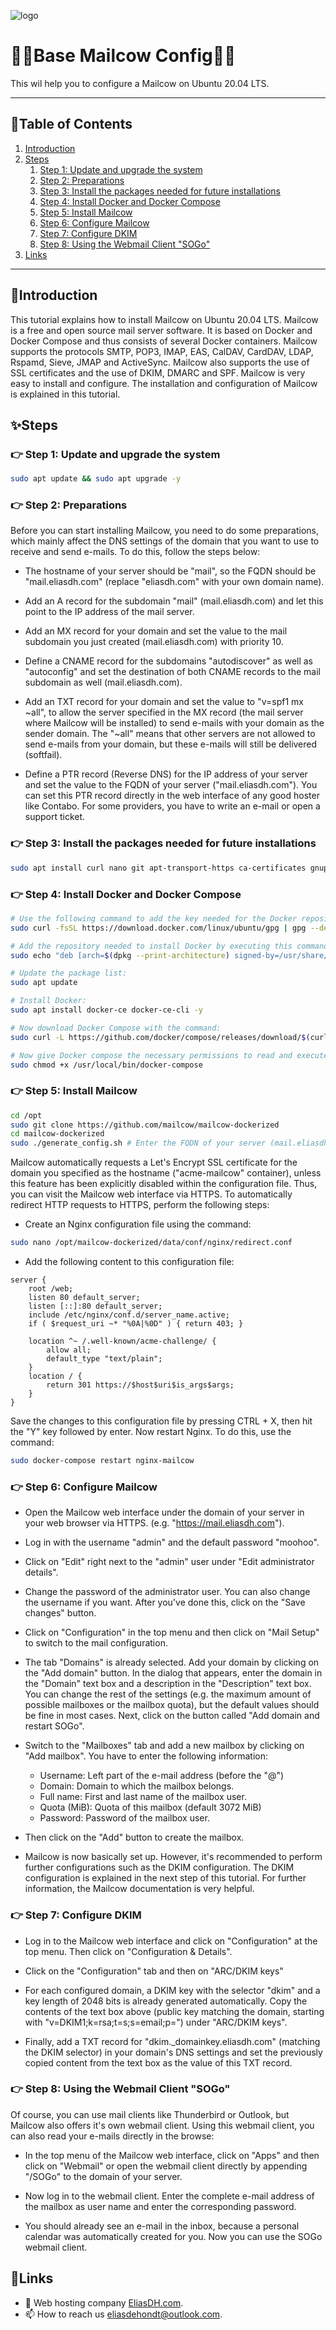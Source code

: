 ![logo](/Images/logo.png)
# 💙🤍Base Mailcow Config🤍💙

This wil help you to configure a Mailcow on Ubuntu 20.04 LTS.

---

## 📘Table of Contents

1. [Introduction](#introduction)
2. [Steps](#steps)
    1. [Step 1: Update and upgrade the system](#step-1-update-and-upgrade-the-system)
    2. [Step 2: Preparations](#step-2-preparations)
    3. [Step 3: Install the packages needed for future installations](#step-3-install-the-packages-needed-for-future-installations)
    4. [Step 4: Install Docker and Docker Compose](#step-4-install-docker-and-docker-compose)
    5. [Step 5: Install Mailcow](#step-5-install-mailcow)
    6. [Step 6: Configure Mailcow](#step-6-configure-mailcow)
    7. [Step 7: Configure DKIM](#step-7-configure-dkim)
    8. [Step 8: Using the Webmail Client "SOGo"](#step-8-using-the-webmail-client-sogo)
3. [Links](#links)

---

## 🖖Introduction

This tutorial explains how to install Mailcow on Ubuntu 20.04 LTS. Mailcow is a free and open source mail server software. It is based on Docker and Docker Compose and thus consists of several Docker containers. Mailcow supports the protocols SMTP, POP3, IMAP, EAS, CalDAV, CardDAV, LDAP, Rspamd, Sieve, JMAP and ActiveSync. Mailcow also supports the use of SSL certificates and the use of DKIM, DMARC and SPF. Mailcow is very easy to install and configure. The installation and configuration of Mailcow is explained in this tutorial.

## ✨Steps

### 👉 Step 1: Update and upgrade the system
```bash
sudo apt update && sudo apt upgrade -y
```

### 👉 Step 2: Preparations
Before you can start installing Mailcow, you need to do some preparations, which mainly affect the DNS settings of the domain that you want to use to receive and send e-mails. To do this, follow the steps below:

- The hostname of your server should be "mail", so the FQDN should be "mail.eliasdh.com" (replace "eliasdh.com" with your own domain name).

- Add an A record for the subdomain "mail" (mail.eliasdh.com) and let this point to the IP address of the mail server.

- Add an MX record for your domain and set the value to the mail subdomain you just created (mail.eliasdh.com) with priority 10.

- Define a CNAME record for the subdomains "autodiscover" as well as "autoconfig" and set the destination of both CNAME records to the mail subdomain as well (mail.eliasdh.com).

- Add an TXT record for your domain and set the value to "v=spf1 mx ~all", to allow the server specified in the MX record (the mail server where Mailcow will be installed) to send e-mails with your domain as the sender domain. The "~all" means that other servers are not allowed to send e-mails from your domain, but these e-mails will still be delivered (softfail).

- Define a PTR record (Reverse DNS) for the IP address of your server and set the value to the FQDN of your server ("mail.eliasdh.com"). You can set this PTR record directly in the web interface of any good hoster like Contabo. For some providers, you have to write an e-mail or open a support ticket.

### 👉 Step 3: Install the packages needed for future installations
```bash
sudo apt install curl nano git apt-transport-https ca-certificates gnupg2 software-properties-common -y
```

### 👉 Step 4: Install Docker and Docker Compose
```bash
# Use the following command to add the key needed for the Docker repository: 
sudo curl -fsSL https://download.docker.com/linux/ubuntu/gpg | gpg --dearmor -o /usr/share/keyrings/docker-archive-keyring.gpg

# Add the repository needed to install Docker by executing this command: 
sudo echo "deb [arch=$(dpkg --print-architecture) signed-by=/usr/share/keyrings/docker-archive-keyring.gpg] https://download.docker.com/linux/ubuntu $(lsb_release -cs) stable" | tee /etc/apt/sources.list.d/docker.list 

# Update the package list:
sudo apt update

# Install Docker:
sudo apt install docker-ce docker-ce-cli -y

# Now download Docker Compose with the command:
sudo curl -L https://github.com/docker/compose/releases/download/$(curl -Ls https://www.servercow.de/docker-compose/latest.php)/docker-compose-$(uname -s)-$(uname -m) > /usr/local/bin/docker-compose

# Now give Docker compose the necessary permissions to read and execute commands with the following command:
sudo chmod +x /usr/local/bin/docker-compose 
```

### 👉 Step 5: Install Mailcow
```bash
cd /opt
sudo git clone https://github.com/mailcow/mailcow-dockerized
cd mailcow-dockerized
sudo ./generate_config.sh # Enter the FQDN of your server (mail.eliasdh.com)
```

Mailcow automatically requests a Let's Encrypt SSL certificate for the domain you specified as the hostname ("acme-mailcow" container), unless this feature has been explicitly disabled within the configuration file. Thus, you can visit the Mailcow web interface via HTTPS. To automatically redirect HTTP requests to HTTPS, perform the following steps: 

- Create an Nginx configuration file using the command:
```bash
sudo nano /opt/mailcow-dockerized/data/conf/nginx/redirect.conf 
```
- Add the following content to this configuration file: 
```text
server { 
    root /web; 
    listen 80 default_server; 
    listen [::]:80 default_server; 
    include /etc/nginx/conf.d/server_name.active; 
    if ( $request_uri ~* "%0A|%0D" ) { return 403; } 

    location ^~ /.well-known/acme-challenge/ { 
        allow all; 
        default_type "text/plain"; 
    } 
    location / { 
        return 301 https://$host$uri$is_args$args; 
    }
}
```
Save the changes to this configuration file by pressing CTRL + X, then hit the "Y" key followed by enter.
Now restart Nginx. To do this, use the command:
```bash
sudo docker-compose restart nginx-mailcow
```

### 👉 Step 6: Configure Mailcow
- Open the Mailcow web interface under the domain of your server in your web browser via HTTPS. (e.g. "https://mail.eliasdh.com").

- Log in with the username "admin" and the default password "moohoo". 

- Click on "Edit" right next to the "admin" user under "Edit administrator details".

- Change the password of the administrator user. You can also change the username if you want. After you've done this, click on the "Save changes" button.

- Click on "Configuration" in the top menu and then click on "Mail Setup" to switch to the mail configuration.

- The tab "Domains" is already selected. Add your domain by clicking on the "Add domain" button. In the dialog that appears, enter the domain in the "Domain" text box and a description in the "Description" text box. You can change the rest of the settings (e.g. the maximum amount of possible mailboxes or the mailbox quota), but the default values should be fine in most cases. Next, click on the button called "Add domain and restart SOGo".

- Switch to the "Mailboxes" tab and add a new mailbox by clicking on "Add mailbox". You have to enter the following information:
    - Username: Left part of the e-mail address (before the "@")
    - Domain: Domain to which the mailbox belongs.
    - Full name: First and last name of the mailbox user.
    - Quota (MiB): Quota of this mailbox (default 3072 MiB)
    - Password: Password of the mailbox user.

- Then click on the "Add" button to create the mailbox.

- Mailcow is now basically set up. However, it's recommended to perform further configurations such as the DKIM configuration. The DKIM configuration is explained in the next step of this tutorial. For further information, the Mailcow documentation is very helpful.

### 👉 Step 7: Configure DKIM
- Log in to the Mailcow web interface and click on "Configuration" at the top menu. Then click on "Configuration & Details". 

- Click on the "Configuration" tab and then on "ARC/DKIM keys" 

- For each configured domain, a DKIM key with the selector "dkim" and a key length of 2048 bits is already generated automatically. Copy the contents of the text box above (public key matching the domain, starting with "v=DKIM1;k=rsa;t=s;s=email;p=") under "ARC/DKIM keys".

- Finally, add a TXT record for "dkim._domainkey.eliasdh.com" (matching the DKIM selector) in your domain's DNS settings and set the previously copied content from the text box as the value of this TXT record.

### 👉 Step 8: Using the Webmail Client "SOGo"
Of course, you can use mail clients like Thunderbird or Outlook, but Mailcow also offers it's own webmail client. Using this webmail client, you can also read your e-mails directly in the browse:

- In the top menu of the Mailcow web interface, click on "Apps" and then click on "Webmail" or open the webmail client directly by appending "/SOGo" to the domain of your server.

- Now log in to the webmail client. Enter the complete e-mail address of the mailbox as user name and enter the corresponding password. 

- You should already see an e-mail in the inbox, because a personal calendar was automatically created for you. Now you can use the SOGo webmail client.

## 🔗Links
- 👯 Web hosting company [EliasDH.com](https://eliasdh.com).
- 📫 How to reach us eliasdehondt@outlook.com.